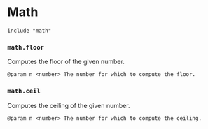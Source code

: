 # Math

```
include "math"
```

### `math.floor`

Computes the floor of the given number.

```
@param n <number> The number for which to compute the floor.
```

### `math.ceil`

Computes the ceiling of the given number.

```
@param n <number> The number for which to compute the ceiling.
```
